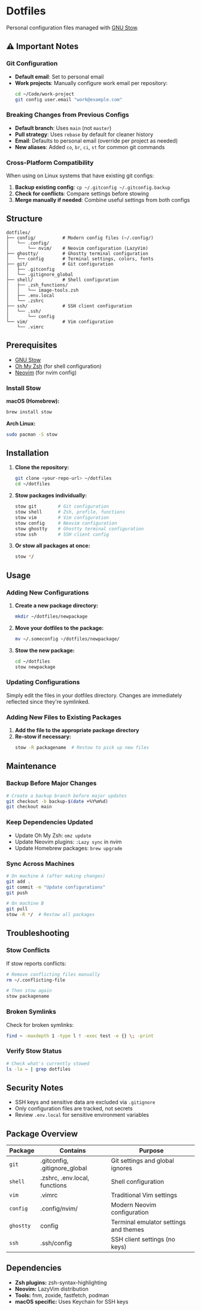# Dotfiles

Personal configuration files managed with [GNU Stow](https://www.gnu.org/software/stow/).

## ⚠️ Important Notes

### Git Configuration
- **Default email**: Set to personal email 
- **Work projects**: Manually configure work email per repository:
  ```bash
  cd ~/Code/work-project
  git config user.email "work@example.com"
  ```

### Breaking Changes from Previous Configs
- **Default branch**: Uses `main` (not `master`)
- **Pull strategy**: Uses `rebase` by default for cleaner history
- **Email**: Defaults to personal email (override per project as needed)
- **New aliases**: Added `co`, `br`, `ci`, `st` for common git commands

### Cross-Platform Compatibility
When using on Linux systems that have existing git configs:
1. **Backup existing config**: `cp ~/.gitconfig ~/.gitconfig.backup`
2. **Check for conflicts**: Compare settings before stowing
3. **Merge manually if needed**: Combine useful settings from both configs

## Structure

```
dotfiles/
├── config/          # Modern config files (~/.config/)
│   └── .config/
│       └── nvim/    # Neovim configuration (LazyVim)
├── ghostty/         # Ghostty terminal configuration
│   └── config       # Terminal settings, colors, fonts
├── git/             # Git configuration
│   ├── .gitconfig
│   └── .gitignore_global
├── shell/           # Shell configuration
│   ├── .zsh_functions/
│   │   └── image-tools.zsh
│   ├── .env.local
│   └── .zshrc
├── ssh/             # SSH client configuration
│   └── .ssh/
│       └── config
└── vim/             # Vim configuration
    └── .vimrc
```

## Prerequisites

- [GNU Stow](https://www.gnu.org/software/stow/)
- [Oh My Zsh](https://ohmyzsh.sh/) (for shell configuration)
- [Neovim](https://neovim.io/) (for nvim config)

### Install Stow

**macOS (Homebrew):**
```bash
brew install stow
```

**Arch Linux:**
```bash
sudo pacman -S stow
```

## Installation

1. **Clone the repository:**
   ```bash
   git clone <your-repo-url> ~/dotfiles
   cd ~/dotfiles
   ```

2. **Stow packages individually:**
   ```bash
   stow git        # Git configuration
   stow shell      # Zsh, profile, functions
   stow vim        # Vim configuration
   stow config     # Neovim configuration
   stow ghostty    # Ghostty terminal configuration
   stow ssh        # SSH client config
   ```

3. **Or stow all packages at once:**
   ```bash
   stow */
   ```

## Usage

### Adding New Configurations

1. **Create a new package directory:**
   ```bash
   mkdir ~/dotfiles/newpackage
   ```

2. **Move your dotfiles to the package:**
   ```bash
   mv ~/.someconfig ~/dotfiles/newpackage/
   ```

3. **Stow the new package:**
   ```bash
   cd ~/dotfiles
   stow newpackage
   ```

### Updating Configurations

Simply edit the files in your dotfiles directory. Changes are immediately reflected since they're symlinked.

### Adding New Files to Existing Packages

1. **Add the file to the appropriate package directory**
2. **Re-stow if necessary:**
   ```bash
   stow -R packagename  # Restow to pick up new files
   ```

## Maintenance

### Backup Before Major Changes
```bash
# Create a backup branch before major updates
git checkout -b backup-$(date +%Y%m%d)
git checkout main
```

### Keep Dependencies Updated
- Update Oh My Zsh: `omz update`
- Update Neovim plugins: `:Lazy sync` in nvim
- Update Homebrew packages: `brew upgrade`

### Sync Across Machines
```bash
# On machine A (after making changes)
git add .
git commit -m "Update configurations"
git push

# On machine B
git pull
stow -R */  # Restow all packages
```

## Troubleshooting

### Stow Conflicts
If stow reports conflicts:
```bash
# Remove conflicting files manually
rm ~/.conflicting-file

# Then stow again
stow packagename
```

### Broken Symlinks
Check for broken symlinks:
```bash
find ~ -maxdepth 1 -type l ! -exec test -e {} \; -print
```

### Verify Stow Status
```bash
# Check what's currently stowed
ls -la ~ | grep dotfiles
```

## Security Notes

- SSH keys and sensitive data are excluded via `.gitignore`
- Only configuration files are tracked, not secrets
- Review `.env.local` for sensitive environment variables

## Package Overview

| Package | Contains | Purpose |
|---------|----------|---------|
| `git` | .gitconfig, .gitignore_global | Git settings and global ignores |
| `shell` | .zshrc, .env.local, functions | Shell configuration |
| `vim` | .vimrc | Traditional Vim settings |
| `config` | .config/nvim/ | Modern Neovim configuration |
| `ghostty` | config | Terminal emulator settings and themes |
| `ssh` | .ssh/config | SSH client settings (no keys) |

## Dependencies

- **Zsh plugins:** zsh-syntax-highlighting
- **Neovim:** LazyVim distribution
- **Tools:** fnm, zoxide, fastfetch, podman
- **macOS specific:** Uses Keychain for SSH keys
